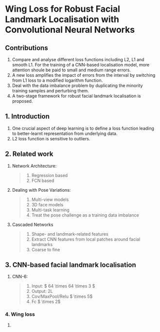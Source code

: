 <script type="text/javascript" async src="https://cdn.mathjax.org/mathjax/latest/MathJax.js?config=TeX-MML-AM_CHTML"> </script>
# Wing Loss for Robust Facial Landmark Localisation with Convolutional Neural Networks
## Contributions
1. Compare and analyse different loss functions including L2, L1 and smooth L1.
For the training of a CNN-based localisation model, more attention shoule be paid to small and medium range errors. 
2. A new loss amplifies the impact of errors from the interval by switching from L1 loss to a modified logarithm function.
3. Deal with the data imbalance problem by duplicating the minority training samples and perturbing them.
4. A two-stage framework for robust facial landmark localisation is proposed.
## 1. Introduction
1. One crucial aspect of deep learning is to define a loss function leading to better-learnt representation from underlying data.
2. L2 loss function is sensitive to outliers.
## 2. Related work
1. Network Architecture:
    >1. Regression based
    >2. FCN based
2. Dealing with Pose Variations:
    >1. Multi-view models
    >2. 3D face models
    >3. Multi-task learning
    >4. Treat the pose challenge as a training data imbalance
3. Cascaded Networks
    >1. Shape- and landmark-related features
    >2. Extract CNN features from local patches around facial landmarks
    >3. Coarse to fine
## 3. CNN-based facial landmark localisation
1. CNN-6: 
    >1. Input: $ 64 \times 64 \times 3 $
    >2. Output: 2L
    >3. Cov/MaxPool/Relu $ \times 5$  
    >4. Fc $ \times 2$
### 4. Wing loss
1. 
